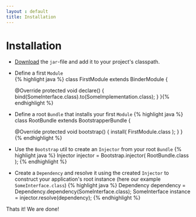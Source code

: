 ```yaml
---
layout : default
title: Installation
---
```


# Installation

* <a href="downloads.html">Download</a> the `jar`-file and add it to your project's classpath.

* Define a first `Module`	
{% highlight java %}
class FirstModule extends BinderModule {

	@Override
	protected void declare() {
		bind(SomeInterface.class).to(SomeImplementation.class);
	}
}{% endhighlight %}

* Define a root `Bundle` that installs your first `Module`
{% highlight java %}
class RootBundle extends BootstrapperBundle {

	@Override
	protected void bootstrap() {
		install( FirstModule.class );
	}
}	{% endhighlight %}

* Use the `Bootstrap` util to create an `Injector` from your root `Bundle`
{% highlight java %}
Injector injector = Bootstrap.injector( RootBundle.class );	{% endhighlight %}
	
* Create a `Dependency` and resolve it using the created `Injector` to construct your application's root instance (here our example `SomeInterface.class`)
{% highlight java %}
Dependency<SomeInterface> dependency = Dependency.dependency(SomeInterface.class); 
SomeInterface instance = injector.resolve(dependency);	{% endhighlight %}

Thats it! We are done!
